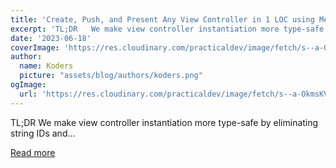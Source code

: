 ```yaml
---
title: 'Create, Push, and Present Any View Controller in 1 LOC using Metaprogramming'
excerpt: 'TL;DR   We make view controller instantiation more type-safe by eliminating string IDs and...'
date: '2023-06-18'
coverImage: 'https://res.cloudinary.com/practicaldev/image/fetch/s--a-OkmsKV--/c_imagga_scale,f_auto,fl_progressive,h_420,q_auto,w_1000/https://dev-to-uploads.s3.amazonaws.com/uploads/articles/a7d43667odiv9uc1mcsp.jpg'
author:
  name: Koders
  picture: "assets/blog/authors/koders.png"
ogImage:
  url: 'https://res.cloudinary.com/practicaldev/image/fetch/s--a-OkmsKV--/c_imagga_scale,f_auto,fl_progressive,h_420,q_auto,w_1000/https://dev-to-uploads.s3.amazonaws.com/uploads/articles/a7d43667odiv9uc1mcsp.jpg'
---
```


TL;DR   We make view controller instantiation more type-safe by eliminating string IDs and...

[Read more](https://dev.to/ivangoremykin/create-push-and-present-any-view-controller-in-1-loc-using-metaprogramming-4o8d)
